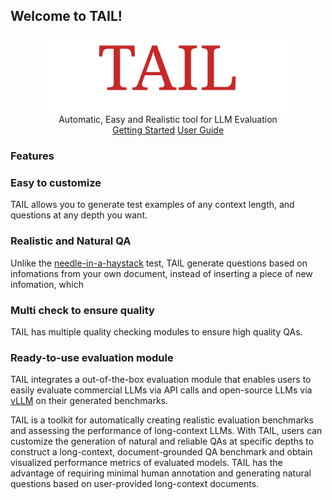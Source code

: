 ## Welcome to TAIL!

<center>
<img src="img/TAIL.png" alt="TAIL" width="400">
</center>
<center>
Automatic, Easy and Realistic tool for LLM Evaluation

</center>
<center>
<a href="getting-started/" class="btn btn-primary">Getting Started</a>
<a href="userguide/" class="btn btn-primary">User Guide</a>
</center>

<div class="pt-2 pb-4 px-4 my-4 bg-body-tertiary rounded-3">
<h3 class="text-center">Features</h3>

<div class="row">
  <div class="col-sm-6">
    <div class="card mb-4">
      <div class="card-body">
        <h3 class="card-title">Easy to customize</h3>
        <p class="card-text">
            TAIL allows you to generate test examples of any context length, and questions at any depth you want.
        </p>
      </div>
    </div>
  </div>
  <div class="col-sm-6">
    <div class="card mb-4">
      <div class="card-body">
        <h3 class="card-title">Realistic and Natural QA</h3>
        <p class="card-text">
            Unlike the 
            <a href="https://github.com/gkamradt/LLMTest_NeedleInAHaystack">needle-in-a-haystack</a> test, TAIL generate questions based on infomations from your own document, instead of inserting a piece of new infomation, which 
        </p>
      </div>
    </div>
  </div>
</div>

<div class="row">
  <div class="col-sm-6">
    <div class="card">
      <div class="card-body">
        <h3 class="card-title">Multi check to ensure quality</h3>
        <p class="card-text">
            TAIL has multiple quality checking modules to ensure high quality QAs. 
        </p>
      </div>
    </div>
  </div>
  <div class="col-sm-6">
    <div class="card">
      <div class="card-body">
        <h3 class="card-title">Ready-to-use evaluation module</h3>
        <p class="card-text">
            TAIL integrates a out-of-the-box evaluation module that enables users to easily evaluate commercial LLMs via API calls and open-source LLMs via <a href="https://docs.vllm.ai/en/latest/">vLLM</a> on their generated benchmarks.
        </p>
      </div>
    </div>
  </div>
</div>
</div>
TAIL is a toolkit for automatically creating realistic evaluation
benchmarks and assessing the performance
of long-context LLMs. With TAIL, users
can customize the generation of natural and reliable QAs at specific depths to construct a long-context,
document-grounded QA benchmark and obtain
visualized performance metrics of evaluated
models. TAIL has the advantage of requiring minimal human annotation and generating natural questions based on user-provided
long-context documents. 